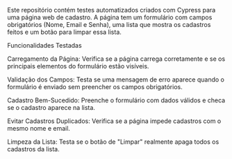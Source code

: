 Este repositório contém testes automatizados criados com Cypress para uma página web de cadastro. A página tem um formulário com campos obrigatórios (Nome, Email e Senha), uma lista que mostra os cadastros feitos e um botão para limpar essa lista.

Funcionalidades Testadas

Carregamento da Página: Verifica se a página carrega corretamente e se os principais elementos do formulário estão visíveis.

Validação dos Campos: Testa se uma mensagem de erro aparece quando o formulário é enviado sem preencher os campos obrigatórios.

Cadastro Bem-Sucedido: Preenche o formulário com dados válidos e checa se o cadastro aparece na lista.

Evitar Cadastros Duplicados: Verifica se a página impede cadastros com o mesmo nome e email.

Limpeza da Lista: Testa se o botão de "Limpar" realmente apaga todos os cadastros da lista.
